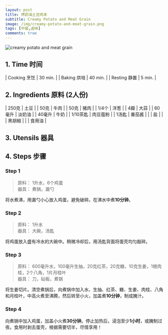 ```yaml
---
layout: post
title: 烤奶油土豆肉末
subtitle: Creamy Potato and Meat Grain
image: /img/creamy-potato-and-meat-grain.png
tags: [中餐,卤味]
comments: true
---
```


![creamy potato and meat grain](https://raw.githubusercontent.com/uraplutonium/open-recipe/master/img/creamy-potato-and-meat-grain.png)

## 1. Time 时间

| Cooking 烹饪 | 30 min. |
| Baking 烘培  | 40 min. |
| Resting 静置 | 5 min.  |

## 2. Ingredients 原料 (2人份)

| 250克    | 土豆     |
| 50克     | 牛肉     |
| 50克     | 猪肉     |
| 1/4个    | 洋葱     |
| 4瓣      | 大蒜     |
| 60毫升   | 淡奶油   |
| 40毫升   | 牛奶     |
| 1/10茶匙 | 肉豆蔻粉 |
| 1汤匙    | 番茄酱   |
|          | 盐       |
|          | 黑胡椒   |
|          | 食用油   |

## 3. Utensils 器具



## 4. Steps 步骤

### Step 1
> 原料： 1升水，6个鸡蛋  
> 器具： 煮锅，漏勺

将水煮沸，用漏勺小心放入鸡蛋，避免破碎。在沸水中煮**10分钟**。

### Step 2
> 原料： 1升水  
> 器具： 大碗，汤匙

将鸡蛋放入盛有冷水的大碗中。稍微冷却后，用汤匙背面将蛋壳均匀敲碎。

### Step 3
> 原料： 600毫升水，100毫升生抽，20克红茶，20克糖，10克生姜，1根肉桂，2个八角，1片月桂叶  
> 器具： 刀，砧板，煮锅

将生姜切片。清空煮锅后，向煮锅中加入水、生抽、红茶、糖、生姜、肉桂、八角和月桂叶，中高火煮至沸腾，然后转至小火，加盖煮**10分钟**，制成腌汁。

### Step 4
向煮锅中加入鸡蛋，加盖小火煮**30分钟**。停止加热后，浸泡至少**1小时**，或腌制过夜。食用时剥去蛋壳，根据需要切半，尽情享用！
